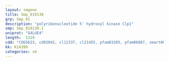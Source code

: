 ```yaml
---
layout: smgene
title: Smp_019130
grp: Smp_01
description: "polyribonucleotide 5' hydroxyl kinase Clp1"
smp: Smp_019130.1
uniprot: "G4LUE4"
length:  1329
cdd: "COG5623, cd02042, cl12337, cl21455, pfam03205, pfam06807, smart00382"
kk: K14399
categories: sm
---
```

